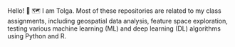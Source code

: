 Hello! :milky_way: :world_map: I am Tolga. Most of these repositories are related to my class assignments, including geospatial data analysis, feature space exploration, testing various machine learning (ML) and deep learning (DL) algorithms using Python and R. 
